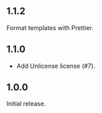 ## 1.1.2

Format templates with Prettier.

## 1.1.0

* Add Unlicense license (#7).

## 1.0.0

Initial release.
